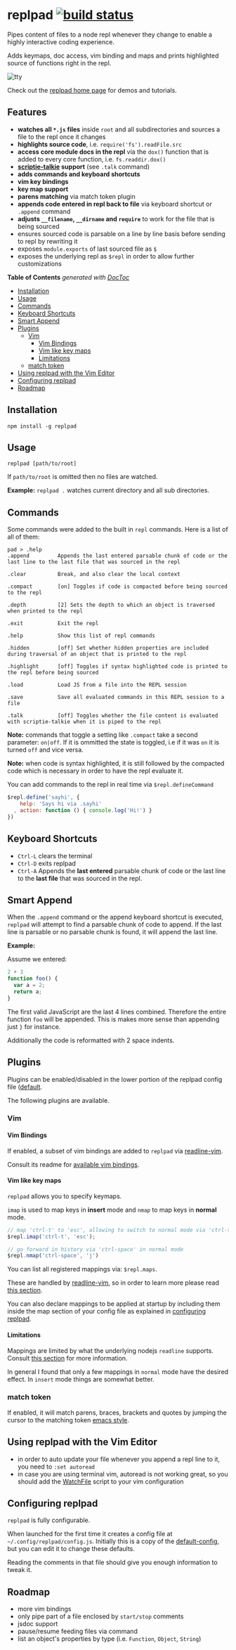 # replpad [![build status](https://secure.travis-ci.org/thlorenz/replpad.png)](http://next.travis-ci.org/thlorenz/replpad)

Pipes content of files to a node repl whenever they change to enable a highly interactive coding experience.

Adds keymaps, doc access, vim binding and maps and prints highlighted source of functions right in the repl.

![tty](https://github.com/thlorenz/replpad/raw/master/assets/tty.jpg)

Check out the [replpad home page](http://thlorenz.github.com/replpad/) for demos and tutorials.

## Features

- **watches all `*.js` files** inside `root` and all subdirectories and sources a file to the repl once it changes
- **highlights source code**, i.e. `require('fs').readFile.src`
- **access core module docs in the repl** via the `dox()` function that is added to every core function, i.e. `fs.readdir.dox()`
- **[scriptie-talkie](https://github.com/thlorenz/scriptie-talkie) support**  (see `.talk` command)
- **adds commands and keyboard shortcuts** 
- **vim key bindings**
- **key map support**
- **parens matching** via match token plugin
- **appends code entered in repl back to file** via keyboard shortcut or `.append` command
- **adjusts `__filename`, `__dirname` and `require`** to work for the file that is being sourced 
- ensures sourced code is parsable on a line by line basis before sending to repl by rewriting it
- exposes `module.exports` of last sourced file as `$`
- exposes the underlying repl as `$repl` in order to allow further customizations

**Table of Contents**  *generated with [DocToc](http://doctoc.herokuapp.com/)*

- [Installation](#installation)
- [Usage](#usage)
- [Commands](#commands)
- [Keyboard Shortcuts](#keyboard-shortcuts)
- [Smart Append](#smart-append)
- [Plugins ](#plugins)
    - [Vim](#vim)
        - [Vim Bindings](#vim-bindings)
        - [Vim like key maps](#vim-like-key-maps)
        - [Limitations](#limitations)
    - [match token](#match-token)
- [Using replpad with the Vim Editor](#using-replpad-with-the-vim-editor)
- [Configuring replpad](#configuring-replpad)
- [Roadmap](#roadmap)

## Installation

    npm install -g replpad

## Usage

    replpad [path/to/root]

If `path/to/root` is omitted then no files are watched.

**Example:** `replpad .` watches current directory and all sub directories.


## Commands

Some commands were added to the built in `repl` commands. Here is a list of all of them:

```
pad > .help
.append         Appends the last entered parsable chunk of code or the last line to the last file that was sourced in the repl

.clear          Break, and also clear the local context

.compact        [on] Toggles if code is compacted before being sourced to the repl

.depth          [2] Sets the depth to which an object is traversed when printed to the repl

.exit           Exit the repl

.help           Show this list of repl commands

.hidden         [off] Set whether hidden properties are included during traversal of an object that is printed to the repl

.highlight      [off] Toggles if syntax highlighted code is printed to the repl before being sourced

.load           Load JS from a file into the REPL session

.save           Save all evaluated commands in this REPL session to a file

.talk           [off] Toggles whether the file content is evaluated with scriptie-talkie when it is piped to the repl
```

**Note:** commands that toggle a setting like `.compact` take a second parameter: `on|off`. If it is ommitted the state
is toggled, i.e if it was `on` it is turned `off` and vice versa.

**Note:** when code is syntax highlighted, it is still followed by the compacted code which is necessary in order to
have the repl evaluate it.

You can add commands to the repl in real time via `$repl.defineCommand`

```js
$repl.define('sayhi', { 
    help: 'Says hi via .sayhi'
  , action: function () { console.log('Hi!') }
})
```

## Keyboard Shortcuts

- `Ctrl-L` clears the terminal
- `Ctrl-D` exits replpad
- `Ctrl-A` Appends the **last entered** parsable chunk of code or the last line to the **last file** that was sourced in the repl.

## Smart Append

When the `.append` command or the append keyboard shortcut is executed, `replpad` will attempt to find a parsable chunk
of code to append. If the last line is parsable or no parsable chunk is found, it will append the last line.

**Example:**

Assume we entered:
```js
2 + 3
function foo() {
  var a = 2;
  return a;
}
```

The first valid JavaScript are the last 4 lines combined. Therefore the entire function `foo` will be appended. This is
makes more sense than appending just `}` for instance.

Additionally the code is reformatted with 2 space indents.

## Plugins 

Plugins can be enabled/disabled in the lower portion of the replpad config file
([default](https://github.com/thlorenz/replpad/blob/master/config/default-config.js).

The following plugins are available.

### Vim

#### Vim Bindings

If enabled, a subset of vim bindings are added to `replpad` via [readline-vim](https://github.com/thlorenz/readline-vim).

Consult its readme for [available vim bindings](https://github.com/thlorenz/readline-vim#vim-bindings).

#### Vim like key maps

`replpad` allows you to specify keymaps. 

`imap` is used to map keys in **insert** mode and `nmap` to map keys in **normal** mode.

```js
// map 'ctrl-t' to 'esc', allowing to switch to normal mode via 'ctrl-t'
$repl.imap('ctrl-t', 'esc'); 

// go forward in history via 'ctrl-space' in normal mode
$repl.nmap('ctrl-space', 'j')
```
You can list all registered mappings via: `$repl.maps`.

These are handled by [readline-vim](https://github.com/thlorenz/readline-vim), so in order to learn more please read
[this section](https://github.com/thlorenz/readline-vim#mappings).

You can also declare mappings to be applied at startup by including them inside the map section of your config file as
explained in [configuring replpad](#configuring-replpad).

#### Limitations

Mappings are limited by what the underlying nodejs `readline` supports. Consult [this
section](https://github.com/thlorenz/stringify-key#limitations) for more information.

In general I found that only a few mappings in `normal` mode have the desired effect. In `insert` mode things are
somewhat better.

### match token

If enabled, it will match parens, braces, brackets and quotes by jumping the cursor to the matching token [emacs
style](http://www.delorie.com/gnu/docs/emacs/emacs_284.html).

## Using replpad with the Vim Editor

- in order to auto update your file whenever you append a repl line to it, you need to `:set autoread`
- in case you are using terminal vim, autoread is not working great, so you should add the
  [WatchFile](http://vim.wikia.com/wiki/Have_Vim_check_automatically_if_the_file_has_changed_externally) script to your
  vim configuration

## Configuring replpad

`replpad` is fully configurable. 

When launched for the first time it creates a config file at `~/.config/replpad/config.js`. Initially this is a copy of
the [default-config](https://github.com/thlorenz/replpad/blob/master/config/default-config.js), but you can edit it to
change these defaults.

Reading the comments in that file should give you enough information to tweak it.

## Roadmap

- more vim bindings
- only pipe part of a file enclosed by `start/stop` comments
- jsdoc support
- pause/resume feeding files via command
- list an object's properties by type (i.e. `Function`, `Object`, `String`)

